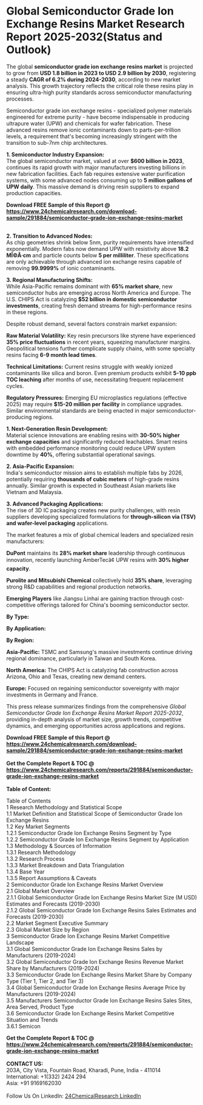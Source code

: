 <h1>Global Semiconductor Grade Ion Exchange Resins Market Research Report 2025-2032(Status and Outlook)</h1><p>The global <strong>semiconductor grade ion exchange resins market</strong> is projected to grow from <strong>USD 1.8 billion in 2023 to USD 2.9 billion by 2030</strong>, registering a steady <strong>CAGR of 6.2% during 2024-2030</strong>, according to new market analysis. This growth trajectory reflects the critical role these resins play in ensuring ultra-high purity standards across semiconductor manufacturing processes.</p><p>Semiconductor grade ion exchange resins - specialized polymer materials engineered for extreme purity - have become indispensable in producing ultrapure water (UPW) and chemicals for wafer fabrication. These advanced resins remove ionic contaminants down to parts-per-trillion levels, a requirement that's becoming increasingly stringent with the transition to sub-7nm chip architectures.</p><p><strong>1. Semiconductor Industry Expansion:</strong><br>
The global semiconductor market, valued at over <strong>$600 billion in 2023</strong>, continues its rapid growth with major manufacturers investing billions in new fabrication facilities. Each fab requires extensive water purification systems, with some advanced nodes consuming up to <strong>5 million gallons of UPW daily</strong>. This massive demand is driving resin suppliers to expand production capacities.</p><div><b>Download FREE Sample of this Report @ 
            <a href="https://www.24chemicalresearch.com/download-sample/291884/semiconductor-grade-ion-exchange-resins-market">
            https://www.24chemicalresearch.com/download-sample/291884/semiconductor-grade-ion-exchange-resins-market</a></b></div><br><p><strong>2. Transition to Advanced Nodes:</strong><br>
As chip geometries shrink below 5nm, purity requirements have intensified exponentially. Modern fabs now demand UPW with resistivity above <strong>18.2 MÎ©Â·cm</strong> and particle counts below <strong>5 per milliliter</strong>. These specifications are only achievable through advanced ion exchange resins capable of removing <strong>99.9999%</strong> of ionic contaminants.</p><p><strong>3. Regional Manufacturing Shifts:</strong><br>
While Asia-Pacific remains dominant with <strong>65% market share</strong>, new semiconductor hubs are emerging across North America and Europe. The U.S. CHIPS Act is catalyzing <strong>$52 billion in domestic semiconductor investments</strong>, creating fresh demand streams for high-performance resins in these regions.</p><p>Despite robust demand, several factors constrain market expansion:</p><p><strong>Raw Material Volatility:</strong> Key resin precursors like styrene have experienced <strong>35% price fluctuations</strong> in recent years, squeezing manufacturer margins. Geopolitical tensions further complicate supply chains, with some specialty resins facing <strong>6-9 month lead times</strong>.</p><p><strong>Technical Limitations:</strong> Current resins struggle with weakly ionized contaminants like silica and boron. Even premium products exhibit <strong>5-10 ppb TOC leaching</strong> after months of use, necessitating frequent replacement cycles.</p><p><strong>Regulatory Pressures:</strong> Emerging EU microplastics regulations (effective 2025) may require <strong>$15-20 million per facility</strong> in compliance upgrades. Similar environmental standards are being enacted in major semiconductor-producing regions.</p><p><strong>1. Next-Generation Resin Development:</strong><br>
Material science innovations are enabling resins with <strong>30-50% higher exchange capacities</strong> and significantly reduced leachables. Smart resins with embedded performance monitoring could reduce UPW system downtime by <strong>40%</strong>, offering substantial operational savings.</p><p><strong>2. Asia-Pacific Expansion:</strong><br>
India's semiconductor mission aims to establish multiple fabs by 2026, potentially requiring <strong>thousands of cubic meters</strong> of high-grade resins annually. Similar growth is expected in Southeast Asian markets like Vietnam and Malaysia.</p><p><strong>3. Advanced Packaging Applications:</strong><br>
The rise of 3D IC packaging creates new purity challenges, with resin suppliers developing specialized formulations for <strong>through-silicon via (TSV) and wafer-level packaging</strong> applications.</p><p>The market features a mix of global chemical leaders and specialized resin manufacturers:</p><p><strong>DuPont</strong> maintains its <strong>28% market share</strong> leadership through continuous innovation, recently launching AmberTecâ¢ UPW resins with <strong>30% higher capacity</strong>.</p><p><strong>Purolite and Mitsubishi Chemical</strong> collectively hold <strong>35% share</strong>, leveraging strong R&amp;D capabilities and regional production networks.</p><p><strong>Emerging Players</strong> like Jiangsu Linhai are gaining traction through cost-competitive offerings tailored for China's booming semiconductor sector.</p><p><strong>By Type:</strong></p><p><strong>By Application:</strong></p><p><strong>By Region:</strong></p><p><strong>Asia-Pacific:</strong> TSMC and Samsung's massive investments continue driving regional dominance, particularly in Taiwan and South Korea.</p><p><strong>North America:</strong> The CHIPS Act is catalyzing fab construction across Arizona, Ohio and Texas, creating new demand centers.</p><p><strong>Europe:</strong> Focused on regaining semiconductor sovereignty with major investments in Germany and France.</p><p>This press release summarizes findings from the comprehensive <em>Global Semiconductor Grade Ion Exchange Resins Market Report 2025-2032</em>, providing in-depth analysis of market size, growth trends, competitive dynamics, and emerging opportunities across applications and regions.</p><div><b>Download FREE Sample of this Report @ 
            <a href="https://www.24chemicalresearch.com/download-sample/291884/semiconductor-grade-ion-exchange-resins-market">
            https://www.24chemicalresearch.com/download-sample/291884/semiconductor-grade-ion-exchange-resins-market</a></b></div><br><div><b>Get the Complete Report & TOC @ 
            <a href="https://www.24chemicalresearch.com/reports/291884/semiconductor-grade-ion-exchange-resins-market">
            https://www.24chemicalresearch.com/reports/291884/semiconductor-grade-ion-exchange-resins-market</a></b></div><br>
            <b>Table of Content:</b><p>Table of Contents<br />
1 Research Methodology and Statistical Scope<br />
1.1 Market Definition and Statistical Scope of Semiconductor Grade Ion Exchange Resins<br />
1.2 Key Market Segments<br />
1.2.1 Semiconductor Grade Ion Exchange Resins Segment by Type<br />
1.2.2 Semiconductor Grade Ion Exchange Resins Segment by Application<br />
1.3 Methodology & Sources of Information<br />
1.3.1 Research Methodology<br />
1.3.2 Research Process<br />
1.3.3 Market Breakdown and Data Triangulation<br />
1.3.4 Base Year<br />
1.3.5 Report Assumptions & Caveats<br />
2 Semiconductor Grade Ion Exchange Resins Market Overview<br />
2.1 Global Market Overview<br />
2.1.1 Global Semiconductor Grade Ion Exchange Resins Market Size (M USD) Estimates and Forecasts (2019-2030)<br />
2.1.2 Global Semiconductor Grade Ion Exchange Resins Sales Estimates and Forecasts (2019-2030)<br />
2.2 Market Segment Executive Summary<br />
2.3 Global Market Size by Region<br />
3 Semiconductor Grade Ion Exchange Resins Market Competitive Landscape<br />
3.1 Global Semiconductor Grade Ion Exchange Resins Sales by Manufacturers (2019-2024)<br />
3.2 Global Semiconductor Grade Ion Exchange Resins Revenue Market Share by Manufacturers (2019-2024)<br />
3.3 Semiconductor Grade Ion Exchange Resins Market Share by Company Type (Tier 1, Tier 2, and Tier 3)<br />
3.4 Global Semiconductor Grade Ion Exchange Resins Average Price by Manufacturers (2019-2024)<br />
3.5 Manufacturers Semiconductor Grade Ion Exchange Resins Sales Sites, Area Served, Product Type<br />
3.6 Semiconductor Grade Ion Exchange Resins Market Competitive Situation and Trends<br />
3.6.1 Semicon</p><div><b>Get the Complete Report & TOC @ 
            <a href="https://www.24chemicalresearch.com/reports/291884/semiconductor-grade-ion-exchange-resins-market">
            https://www.24chemicalresearch.com/reports/291884/semiconductor-grade-ion-exchange-resins-market</a></b></div><br><b>CONTACT US:</b><br>
            203A, City Vista, Fountain Road, Kharadi, Pune, India - 411014<br>
            International: +1(332) 2424 294<br>
            Asia: +91 9169162030 <br><br>
            Follow Us On LinkedIn: <a href="https://www.linkedin.com/company/24chemicalresearch/">24ChemicalResearch LinkedIn</a>